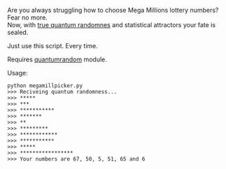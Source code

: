 Are you always struggling how to choose Mega Millions lottery numbers? Fear no more.   
Now, with [true quantum randomnes](https://qrng.anu.edu.au/) and statistical attractors your fate is sealed. 

Just use this script. Every time.

Requires [quantumrandom](https://github.com/lmacken/quantumrandom) module. 

Usage:
```
python megamillpicker.py
>>> Reciveing quantum randomness...
>>> *****
>>> ***
>>> ***********
>>> *******
>>> **
>>> *********
>>> ************
>>> ***********
>>> *****
>>> *****************
>>> Your numbers are 67, 50, 5, 51, 65 and 6

```
